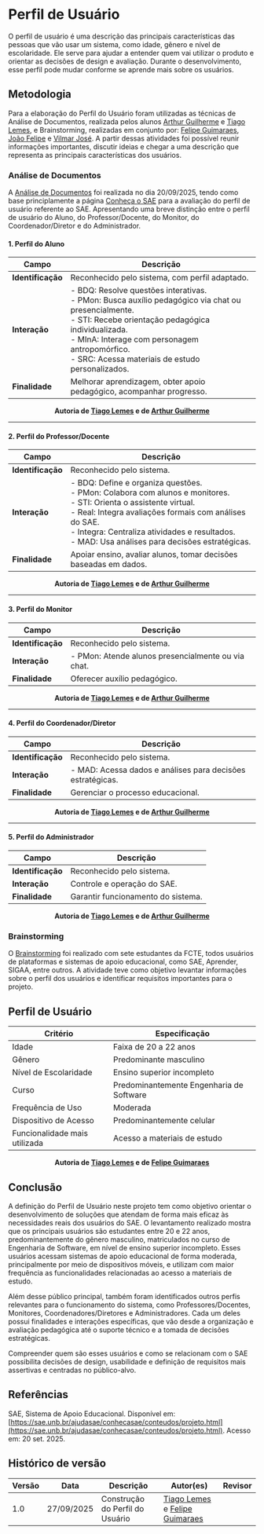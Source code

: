 # Perfil de Usuário
O perfil de usuário é uma descrição das principais características das pessoas que vão usar um sistema, como idade, gẽnero e nível de escolaridade. Ele serve para ajudar a entender quem vai utilizar o produto e orientar as decisões de design e avaliação. Durante o desenvolvimento, esse perfil pode mudar conforme se aprende mais sobre os usuários.

## Metodologia
Para a elaboração do Perfil do Usuário foram utilizadas as técnicas de Análise de Documentos, realizada pelos alunos [Arthur Guilherme](https://github.com/ArthurGuilher62) e [Tiago Lemes](https://github.com/TiagoTeixeira-2005), e Brainstorming, realizadas em conjunto por: [Felipe Guimaraes](https://github.com/felipegf1), [João Felipe](https://github.com/MrBolt2005) e [Vilmar José](https://github.com/VilmarFagundes). A partir dessas atividades foi possível reunir informações importantes, discutir ideias e chegar a uma descrição que representa as principais características dos usuários.

### Análise de Documentos
A [Análise de Documentos](../Elicitacao/analise_de_documentos.md) foi realizada no dia 20/09/2025, tendo como base principlamente a página [Conheça o SAE](https://sae.unb.br/ajudasae/conhecasae/conteudos/projeto.html) para a avaliação do perfil de usuário referente ao SAE. Apresentando uma breve distinção entre o perfil de usuário do Aluno, do Professor/Docente, do Monitor, do Coordenador/Diretor e do Administrador.

#### 1. Perfil do Aluno
| Campo | Descrição |
|-------|-----------|
| **Identificação** | Reconhecido pelo sistema, com perfil adaptado. |
| **Interação** | - BDQ: Resolve questões interativas.<br>- PMon: Busca auxílio pedagógico via chat ou presencialmente.<br>- STI: Recebe orientação pedagógica individualizada.<br>- MInA: Interage com personagem antropomórfico.<br>- SRC: Acessa materiais de estudo personalizados. |
| **Finalidade** | Melhorar aprendizagem, obter apoio pedagógico, acompanhar progresso. |

<div align="center">
  <strong>Autoria de <a href="https://github.com/TiagoTeixeira-2005">Tiago Lemes</a> e de <a href="https://github.com/ArthurGuilher62">Arthur Guilherme</a></strong>
</div>

---

#### 2. Perfil do Professor/Docente
| Campo | Descrição |
|-------|-----------|
| **Identificação** | Reconhecido pelo sistema. |
| **Interação** | - BDQ: Define e organiza questões.<br>- PMon: Colabora com alunos e monitores.<br>- STI: Orienta o assistente virtual.<br>- Real: Integra avaliações formais com análises do SAE.<br>- Integra: Centraliza atividades e resultados.<br>- MAD: Usa análises para decisões estratégicas. |
| **Finalidade** | Apoiar ensino, avaliar alunos, tomar decisões baseadas em dados. |

<div align="center">
  <strong>Autoria de <a href="https://github.com/TiagoTeixeira-2005">Tiago Lemes</a> e de <a href="https://github.com/ArthurGuilher62">Arthur Guilherme</a></strong>
</div>

---

#### 3. Perfil do Monitor
| Campo | Descrição |
|-------|-----------|
| **Identificação** | Reconhecido pelo sistema. |
| **Interação** | - PMon: Atende alunos presencialmente ou via chat. |
| **Finalidade** | Oferecer auxílio pedagógico. |

<div align="center">
  <strong>Autoria de <a href="https://github.com/TiagoTeixeira-2005">Tiago Lemes</a> e de <a href="https://github.com/ArthurGuilher62">Arthur Guilherme</a></strong>
</div>

---

#### 4. Perfil do Coordenador/Diretor
| Campo | Descrição |
|-------|-----------|
| **Identificação** | Reconhecido pelo sistema. |
| **Interação** | - MAD: Acessa dados e análises para decisões estratégicas. |
| **Finalidade** | Gerenciar o processo educacional. |

<div align="center">
  <strong>Autoria de <a href="https://github.com/TiagoTeixeira-2005">Tiago Lemes</a> e de <a href="https://github.com/ArthurGuilher62">Arthur Guilherme</a></strong>
</div>

---

#### 5. Perfil do Administrador
| Campo | Descrição |
|-------|-----------|
| **Identificação** | Reconhecido pelo sistema. |
| **Interação** | Controle e operação do SAE. |
| **Finalidade** | Garantir funcionamento do sistema. |

<div align="center">
  <strong>Autoria de <a href="https://github.com/TiagoTeixeira-2005">Tiago Lemes</a> e de <a href="https://github.com/ArthurGuilher62">Arthur Guilherme</a></strong>
</div>

### Brainstorming
O [Brainstorming](../Elicitacao/brainstorming.md) foi realizado com sete estudantes da FCTE, todos usuários de plataformas e sistemas de apoio educacional, como SAE, Aprender, SIGAA, entre outros. A atividade teve como objetivo levantar informações sobre o perfil dos usuários e identificar requisitos importantes para o projeto.

## Perfil de Usuário
| Critério                 | Especificação |
|---------------------------|---------------|
| Idade                     | Faixa de 20 a 22 anos |
| Gênero                    | Predominante masculino |
| Nível de Escolaridade     | Ensino superior incompleto |
| Curso                     | Predominantemente Engenharia de Software |
| Frequência de Uso         | Moderada |
| Dispositivo de Acesso     | Predominantemente celular |
| Funcionalidade mais utilizada | Acesso a materiais de estudo |

<div align="center">
  <strong>Autoria de <a href="https://github.com/TiagoTeixeira-2005">Tiago Lemes</a> e de <a href="https://github.com/felipegf1">Felipe Guimaraes</a></strong>
</div>

## Conclusão
A definição do Perfil de Usuário neste projeto tem como objetivo orientar o desenvolvimento de soluções que atendam de forma mais eficaz às necessidades reais dos usuários do SAE. O levantamento realizado mostra que os principais usuários são estudantes entre 20 e 22 anos, predominantemente do gênero masculino, matriculados no curso de Engenharia de Software, em nível de ensino superior incompleto. Esses usuários acessam sistemas de apoio educacional de forma moderada, principalmente por meio de dispositivos móveis, e utilizam com maior frequência as funcionalidades relacionadas ao acesso a materiais de estudo.

Além desse público principal, também foram identificados outros perfis relevantes para o funcionamento do sistema, como Professores/Docentes, Monitores, Coordenadores/Diretores e Administradores. Cada um deles possui finalidades e interações específicas, que vão desde a organização e avaliação pedagógica até o suporte técnico e a tomada de decisões estratégicas.

Compreender quem são esses usuários e como se relacionam com o SAE possibilita decisões de design, usabilidade e definição de requisitos mais assertivas e centradas no público-alvo.

## Referências
SAE, Sistema de Apoio Educacional. Disponível em: [https://sae.unb.br/ajudasae/conhecasae/conteudos/projeto.html](https://sae.unb.br/ajudasae/conhecasae/conteudos/projeto.html). Acesso em: 20 set. 2025.  

## Histórico de versão

| Versão | Data | Descrição | Autor(es) | Revisor |
| ---- | ----- | ----- | ---- | ----- | 
| 1.0 | 27/09/2025 | Construção do Perfil do Usuário | [Tiago Lemes](https://github.com/TiagoTeixeira-2005) e [Felipe Guimaraes](https://github.com/felipegf1)| |